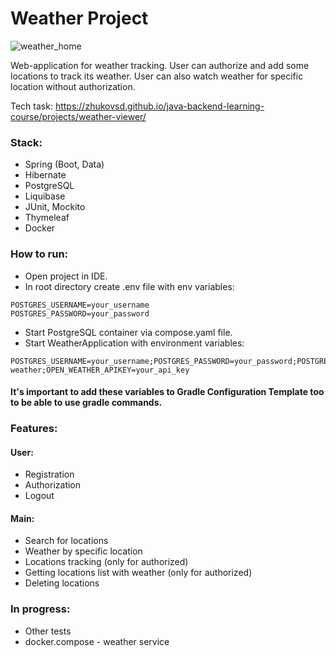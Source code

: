 # Weather Project

![weather_home](https://github.com/user-attachments/assets/b4fd0b87-fc80-4aee-ad0e-5370ec04685b)

Web-application for weather tracking.
User can authorize and add some locations to track its weather.
User can also watch weather for specific location without authorization.

Tech task: https://zhukovsd.github.io/java-backend-learning-course/projects/weather-viewer/

### Stack:

- Spring (Boot, Data)
- Hibernate
- PostgreSQL
- Liquibase 
- JUnit, Mockito
- Thymeleaf
- Docker

### How to run:

- Open project in IDE.
- In root directory create .env file with env variables:
```
POSTGRES_USERNAME=your_username 
POSTGRES_PASSWORD=your_password
```
- Start PostgreSQL container via compose.yaml file.
- Start WeatherApplication with environment variables:
```
POSTGRES_USERNAME=your_username;POSTGRES_PASSWORD=your_password;POSTGRES_URL=jdbc:postgresql://your_host:5432/postgres-weather;OPEN_WEATHER_APIKEY=your_api_key
```
#### It's important to add these variables to Gradle Configuration Template too to be able to use gradle commands.

### Features:

#### User:

- Registration
- Authorization
- Logout

#### Main:

- Search for locations
- Weather by specific location
- Locations tracking (only for authorized)
- Getting locations list with weather (only for authorized)
- Deleting locations

### In progress:

- Other tests
- docker.compose - weather service
